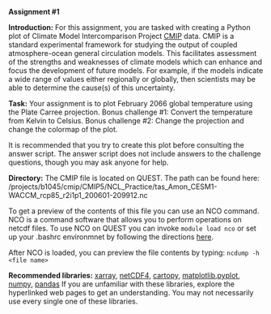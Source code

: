 **Assignment #1**

**Introduction:**
For this assignment, you are tasked with creating a Python plot of Climate Model Intercomparison Project [CMIP](https://www.wcrp-climate.org/wgcm-cmip) data. CMIP is a standard experimental framework for studying the output of coupled atmosphere-ocean general circulation models. This facilitates assessment of the strengths and weaknesses of climate models which can enhance and focus the development of future models. For example, if the models indicate a wide range of values either regionally or globally, then scientists may be able to determine the cause(s) of this uncertainty.

**Task:**
Your assignment is to plot February 2066 global temperature using the Plate Carree projection. 
Bonus challenge #1: Convert the temperature from Kelvin to Celsius.
Bonus challenge #2: Change the projection and change the colormap of the plot.

It is recommended that you try to create this plot before consulting the answer script. The answer script does not include answers to the challenge questions, though you may ask anyone for help.

**Directory:**
The CMIP file is located on QUEST. The path can be found here: /projects/b1045/cmip/CMIP5/NCL_Practice/tas_Amon_CESM1-WACCM_rcp85_r2i1p1_200601-209912.nc

To get a preview of the contents of this file you can use an NCO command. NCO is a command software that allows you to perform operations on netcdf files. To use NCO on QUEST you can invoke `module load nco` or set up your .bashrc environmnet by following the directions [here](02_SetUp_bashrc.md). 

After NCO is loaded, you can preview the file contents by typing: 
`ncdump -h <file name>`


**Recommended libraries:** 
[xarray](https://towardsdatascience.com/handling-netcdf-files-using-xarray-for-absolute-beginners-111a8ab4463f), [netCDF4](https://scitools.org.uk/cartopy/docs/v0.15/matplotlib/advanced_plotting.html), [cartopy](http://earthpy.org/tag/cartopy.html), [matplotlib.pyplot](https://matplotlib.org/3.1.0/tutorials/introductory/pyplot.html), [numpy](https://docs.scipy.org/doc/numpy/user/quickstart.html), [pandas](https://pandas.pydata.org/pandas-docs/stable/getting_started/10min.html#min)
If you are unfamiliar with these libraries, explore the hyperlinked web pages to get an understanding. You may not necessarily use every single one of these libraries.
